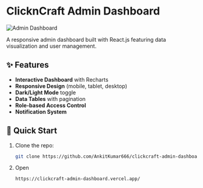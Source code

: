 # ClicknCraft Admin Dashboard

![Admin Dashboard](https://clickcraft-admin-dashboard.vercel.app/)

A responsive admin dashboard built with React.js featuring data visualization and user management.

## ✨ Features

- **Interactive Dashboard** with Recharts
- **Responsive Design** (mobile, tablet, desktop)
- **Dark/Light Mode** toggle
- **Data Tables** with pagination
- **Role-based Access Control**
- **Notification System**

## 🚀 Quick Start

1. Clone the repo:
   ```bash
   git clone https://github.com/AnkitKumar666/clickcraft-admin-dashboard.git

2. Open 
    ```bash
    https://clickcraft-admin-dashboard.vercel.app/
    
